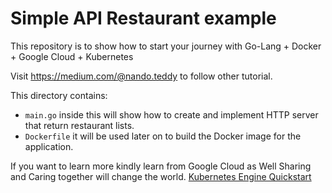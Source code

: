# Simple API Restaurant example

This repository is to show how to start your journey with
Go-Lang + Docker + Google Cloud + Kubernetes

Visit https://medium.com/@nando.teddy
to follow other tutorial.

This directory contains:

- `main.go` inside this will show how to create and implement  HTTP server that return restaurant lists.
- `Dockerfile` it will be used later on to build the Docker image for the application.


If you want to learn more kindly learn from Google Cloud as Well
Sharing and Caring together will change the world.
[Kubernetes Engine Quickstart](https://cloud.google.com/kubernetes-engine/docs/quickstart)
